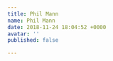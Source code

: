 ```yaml
---
title: Phil Mann
name: Phil Mann
date: 2018-11-24 18:04:52 +0000
avatar: ''
published: false

---
```

